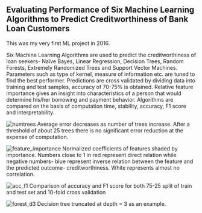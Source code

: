 ## Evaluating Performance of Six Machine Learning Algorithms to Predict Creditworthiness of Bank Loan Customers

This was my very first ML project in 2016. 

Six Machine Learning Algorithms are used to predict the creditworthiness of loan seekers- Naïve Bayes, Linear Regression, Decision Trees, Random Forests, Extremely Randomized Trees and Support Vector Machines.  Parameters such as type of kernel, measure of information etc. are tuned to find the best performer. Predictions are cross validated by dividing data into training and test samples, accuracy of 70-75% is obtained. Relative feature importance gives an insight into characteristics of a person that would determine his/her borrowing and payment behavior. Algorithms are compared on the basis of computation time, stability, accuracy, F1 score and interpretability.

![numtrees](https://github.com/tanvidc/ML_loan_risk/blob/master/Report/numtrees.PNG)
Average error decreases as number of trees increase. After a threshold of about 25 trees there is no significant error reduction at the expense of computation.

![feature_importance](https://github.com/tanvidc/ML_loan_risk/blob/master/Report/feature_importance.PNG)
Normalized coefficients of features shaded by importance. Numbers close to 1 in red represent direct relation while negative numbers- blue represent inverse relation between the feature and the predicted outcome- creditworthiness. White represents almost no correlation.

![acc_f1](https://github.com/tanvidc/ML_loan_risk/blob/master/Report/acc_f1.PNG)
Comparison of accuracy and F1 score for both 75-25 split of train and test set and 10-fold cross validation

![forest_d3](https://github.com/tanvidc/ML_loan_risk/blob/master/Report/forest_d3.PNG)
Decision tree truncated at depth = 3 as an example.